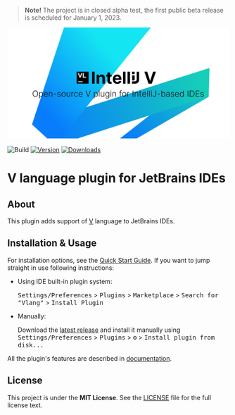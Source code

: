 > **Note!** The project is in closed alpha test, the first public beta release is scheduled for January 1, 2023.

<p align="center">
<img src="docs/cover.png">
</p>

![Build](https://github.com/i582/vlang-idea/workflows/Build/badge.svg)
[![Version](https://img.shields.io/jetbrains/plugin/v/20287-vlang.svg)](https://plugins.jetbrains.com/plugin/20287-vlang)
[![Downloads](https://img.shields.io/jetbrains/plugin/d/20287-vlang.svg)](https://plugins.jetbrains.com/plugin/20287-vlang)

# V language plugin for JetBrains IDEs

## About

This plugin adds support of [V](https://vlang.io) language to JetBrains IDEs.

## Installation & Usage

For installation options, see the [Quick Start Guide](https://plugins.jetbrains.com/plugin/20287-vlang/docs/#install-update-the-plugin).
If you want to jump straight in use following instructions:

- Using IDE built-in plugin system:
  
  <kbd>Settings/Preferences</kbd> > <kbd>Plugins</kbd> > <kbd>Marketplace</kbd> > <kbd>Search for "Vlang"</kbd> >
  <kbd>Install Plugin</kbd>
  
- Manually:

  Download the [latest release](https://github.com/i582/vlang-idea/releases/latest) and install it manually using
  <kbd>Settings/Preferences</kbd> > <kbd>Plugins</kbd> > <kbd>⚙️</kbd> > <kbd>Install plugin from disk...</kbd>

All the plugin's features are described in [documentation](https://plugins.jetbrains.com/plugin/20287-vlang/docs).

## License

This project is under the **MIT License**. See the [LICENSE](https://github.com/i582/vlang-idea/blob/master/LICENSE) file
for the full license text.
